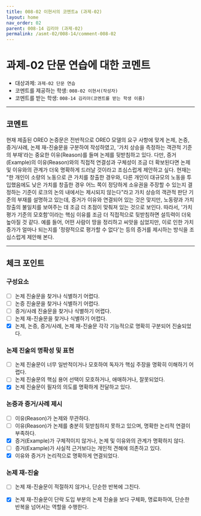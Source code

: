```yaml
---
title: 008-02 이현서의 코멘트a (과제-02) 
layout: home
nav_order: 02
parent: 008-14 김리아 (과제-02)
permalink: /asmt-02/008-14/comment-008-02
---
```


# 과제-02 단문 연습에 대한 코멘트

- 대상과제: `과제-02 단문 연습`
- 코멘트를 제공하는 학생: `008-02 이현서(작성자)` 
- 코멘트를 받는 학생: `008-14 김리아(코멘트를 받는 학생 이름)` 

---

## 코멘트

현재 제출된 OREO 논증문은 전반적으로 OREO 모델의 요구 사항에 맞게 논제, 논증, 증거/사례, 논제 재-진술문을 구분하여 작성하였고, '가치 상승을 측정하는 객관적 기준의 부재'라는 중요한 이유(Reason)를 들며 논제를 뒷받침하고 있다. 다만, 증거(Example)의 이유(Reason)와의 직접적 연결성과 구체성이 조금 더 확보된다면 논제 및 이유와의 관계가 더욱 명확하게 드러날 것이라고 조심스럽게 제안하고 싶다. 현재는 "한 개인이 소량의 노동으로 큰 가치를 창출한 경우와, 다른 개인이 대규모의 노동을 투입했음에도 낮은 가치를 창출한 경우 어느 쪽이 정당하게 소유권을 주장할 수 있는지 결정하는 기준이 로크의 논의 내에서는 제시되지 않는다"라고 가치 상승의 객관적 판단 기준의 부재를 설명하고 있는데, 증거가 이유와 연결되어 있는 것은 맞지만, 노동량과 가치 창출의 불일치를 보여주는 데 조금 더 초점이 맞춰져 있는 것으로 보인다. 따라서, '가치 평가 기준의 모호함'이라는 핵심 이유를 조금 더 직접적으로 뒷받침하면 설득력이 더욱 높아질 것 같다. 예를 들어, 어떤 사람이 땅을 정리하고 씨앗을 심었지만, 이로 인한 가치 증가가 얼마나 되는지를 '정량적으로 평가할 수 없다'는 등의 증거를 제시하는 방식을 조심스럽게 제안해 본다.

---

## 체크 포인트

### **구성요소**
- [ ] 논제 진술문을 찾거나 식별하기 어렵다.
- [ ] 논증 진술문을 찾거나 식별하기 어렵다.
- [ ] 증거/사례 진술문을 찾거나 식별하기 어렵다.
- [ ] 논제 재-진술문을 찾거나 식별하기 어렵다.
- [x] 논제, 논증, 증거/사례, 논제 재-진술문 각각 기능적으로 명확히 구분되어 진술되었다.

### **논제 진술의 명확성 및 표현**  
- [ ] 논제 진술문이 너무 일반적이거나 모호하여 독자가 핵심 주장을 명확히 이해하기 어렵다.  
- [ ] 논제 진술문의 핵심 용어 선택이 모호하거나, 애매하거나, 잘못되었다.  
- [x] 논제 진술문이 필자의 의도를 명확하게 전달하고 있다.  

### **논증과 증거/사례 제시**  
- [ ] 이유(Reason)가 논제와 무관하다.
- [ ] 이유(Reason)가 논제를 충분히 뒷받침하지 못하고 있으며, 명확한 논리적 연결이 부족하다.  
- [x] 증거(Example)가 구체적이지 않거나, 논제 및 이유와의 관계가 명확하지 않다. 
- [ ] 증거(Example)가 사실적 근거보다는 개인적 견해에 의존하고 있다.  
- [x] 이유와 증거가 논리적으로 명확하게 연결되었다.  

### **논제 재-진술**  
- [ ] 논제 재-진술문이 적절하지 않거나, 단순한 반복에 그친다.   
- [x] 논제 재-진술문이 단락 도입 부분의 논제 진술을 보다 구체화, 명료화하여, 단순한 반복을 넘어서는 역할을 수행한다.  

